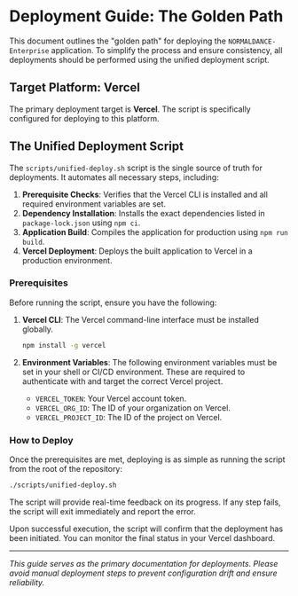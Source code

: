# Deployment Guide: The Golden Path

This document outlines the "golden path" for deploying the `NORMALDANCE-Enterprise` application. To simplify the process and ensure consistency, all deployments should be performed using the unified deployment script.

## Target Platform: Vercel

The primary deployment target is **Vercel**. The script is specifically configured for deploying to this platform.

## The Unified Deployment Script

The `scripts/unified-deploy.sh` script is the single source of truth for deployments. It automates all necessary steps, including:

1.  **Prerequisite Checks**: Verifies that the Vercel CLI is installed and all required environment variables are set.
2.  **Dependency Installation**: Installs the exact dependencies listed in `package-lock.json` using `npm ci`.
3.  **Application Build**: Compiles the application for production using `npm run build`.
4.  **Vercel Deployment**: Deploys the built application to Vercel in a production environment.

### Prerequisites

Before running the script, ensure you have the following:

1.  **Vercel CLI**: The Vercel command-line interface must be installed globally.
    ```bash
    npm install -g vercel
    ```

2.  **Environment Variables**: The following environment variables must be set in your shell or CI/CD environment. These are required to authenticate with and target the correct Vercel project.
    *   `VERCEL_TOKEN`: Your Vercel account token.
    *   `VERCEL_ORG_ID`: The ID of your organization on Vercel.
    *   `VERCEL_PROJECT_ID`: The ID of the project on Vercel.

### How to Deploy

Once the prerequisites are met, deploying is as simple as running the script from the root of the repository:

```bash
./scripts/unified-deploy.sh
```

The script will provide real-time feedback on its progress. If any step fails, the script will exit immediately and report the error.

Upon successful execution, the script will confirm that the deployment has been initiated. You can monitor the final status in your Vercel dashboard.

---

*This guide serves as the primary documentation for deployments. Please avoid manual deployment steps to prevent configuration drift and ensure reliability.*
